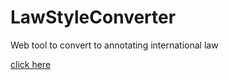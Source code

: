 # LawStyleConverter

Web tool to convert to annotating international law

[click here](https://maobushi-lawstyleconverter-lawstyle-converter-j4uyhk.streamlit.app/)
